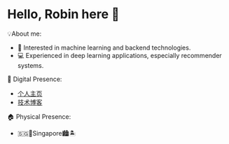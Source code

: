 # Hello, Robin here 👋

💡About me:
* 🧐 Interested in machine learning and backend technologies.
* 💻 Experienced in deep learning applications, especially recommender systems.

🔗 Digital Presence:

* [个人主页](https://mottox.github.io/)
* [技术博客](https://www.cnblogs.com/micrari/)

🏠 Physical Presence:

* 🇸🇬🦁Singapore🏙🏝️️